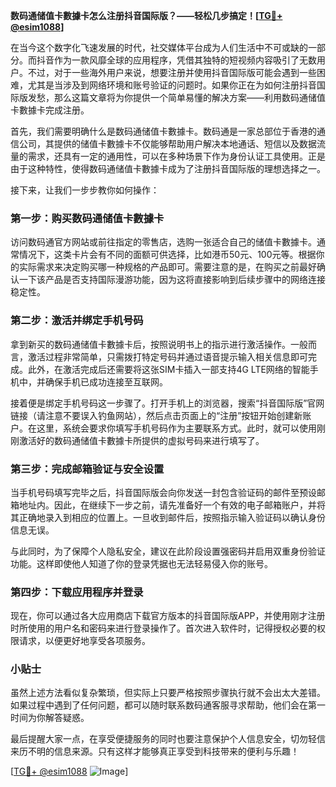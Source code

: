 **数码通储值卡數據卡怎么注册抖音国际版？——轻松几步搞定！[[TG💪+ @esim1088](https://t.me/s/esim1088)]**

在当今这个数字化飞速发展的时代，社交媒体平台成为人们生活中不可或缺的一部分。而抖音作为一款风靡全球的应用程序，凭借其独特的短视频内容吸引了无数用户。不过，对于一些海外用户来说，想要注册并使用抖音国际版可能会遇到一些困难，尤其是当涉及到网络环境和账号验证的问题时。如果你正在为如何注册抖音国际版发愁，那么这篇文章将为你提供一个简单易懂的解决方案——利用数码通储值卡數據卡完成注册。

首先，我们需要明确什么是数码通储值卡數據卡。数码通是一家总部位于香港的通信公司，其提供的储值卡數據卡不仅能够帮助用户解决本地通话、短信以及数据流量的需求，还具有一定的通用性，可以在多种场景下作为身份认证工具使用。正是由于这种特性，使得数码通储值卡數據卡成为了注册抖音国际版的理想选择之一。

接下来，让我们一步步教你如何操作：

### 第一步：购买数码通储值卡數據卡

访问数码通官方网站或前往指定的零售店，选购一张适合自己的储值卡數據卡。通常情况下，这类卡片会有不同的面额可供选择，比如港币50元、100元等。根据你的实际需求来决定购买哪一种规格的产品即可。需要注意的是，在购买之前最好确认一下该产品是否支持国际漫游功能，因为这将直接影响到后续步骤中的网络连接稳定性。

### 第二步：激活并绑定手机号码

拿到新买的数码通储值卡數據卡后，按照说明书上的指示进行激活操作。一般而言，激活过程非常简单，只需拨打特定号码并通过语音提示输入相关信息即可完成。此外，在激活完成后还需要将这张SIM卡插入一部支持4G LTE网络的智能手机中，并确保手机已成功连接至互联网。

接着便是绑定手机号码这一步骤了。打开手机上的浏览器，搜索“抖音国际版”官网链接（请注意不要误入钓鱼网站），然后点击页面上的“注册”按钮开始创建新账户。在这里，系统会要求你填写手机号码作为主要联系方式。此时，就可以使用刚刚激活好的数码通储值卡數據卡所提供的虚拟号码来进行填写了。

### 第三步：完成邮箱验证与安全设置

当手机号码填写完毕之后，抖音国际版会向你发送一封包含验证码的邮件至预设邮箱地址内。因此，在继续下一步之前，请先准备好一个有效的电子邮箱账户，并将其正确地录入到相应的位置上。一旦收到邮件后，按照指示输入验证码以确认身份信息无误。

与此同时，为了保障个人隐私安全，建议在此阶段设置强密码并启用双重身份验证功能。这样即使他人知道了你的登录凭据也无法轻易侵入你的账号。

### 第四步：下载应用程序并登录

现在，你可以通过各大应用商店下载官方版本的抖音国际版APP，并使用刚才注册时所使用的用户名和密码来进行登录操作了。首次进入软件时，记得授权必要的权限请求，以便更好地享受各项服务。

### 小贴士

虽然上述方法看似复杂繁琐，但实际上只要严格按照步骤执行就不会出太大差错。如果过程中遇到了任何问题，都可以随时联系数码通客服寻求帮助，他们会在第一时间为你解答疑惑。

最后提醒大家一点，在享受便捷服务的同时也要注意保护个人信息安全，切勿轻信来历不明的信息来源。只有这样才能够真正享受到科技带来的便利与乐趣！

[[TG💪+ @esim1088](https://t.me/s/esim1088) ![Image](https://i.postimg.cc/4NQfJmqS/Snipaste-2025-05-13-00-14-12.png)]
